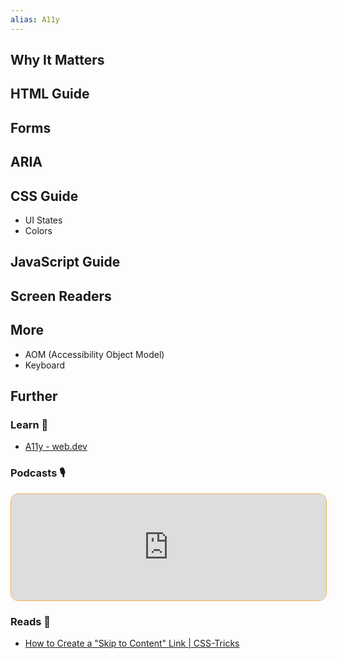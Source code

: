 ```yaml
---
alias: A11y
---
```


## Why It Matters

## HTML Guide

## Forms

## ARIA

## CSS Guide

- UI States
- Colors

## JavaScript Guide

## Screen Readers

## More

- AOM (Accessibility Object Model)
- Keyboard

## Further

### Learn 🧠

- [A11y - web.dev](https://web.dev/learn/accessibility/)

### Podcasts 🎙

<iframe style='margin-bottom: .5rem; display: block; height: 170px; width: 100%; border: 1px solid #edae49; border-radius: .75rem; box-sizing: content-box' src='https://podverse.fm/embed/player?episodeId=aY5Uf5C8sqG' title='Podverse Embed Player' class='pv-embed-player'>JS Party - 10 A11y Mistakes to Avoid</iframe>

### Reads 📄

- [How to Create a "Skip to Content" Link | CSS-Tricks](https://css-tricks.com/how-to-create-a-skip-to-content-link/)